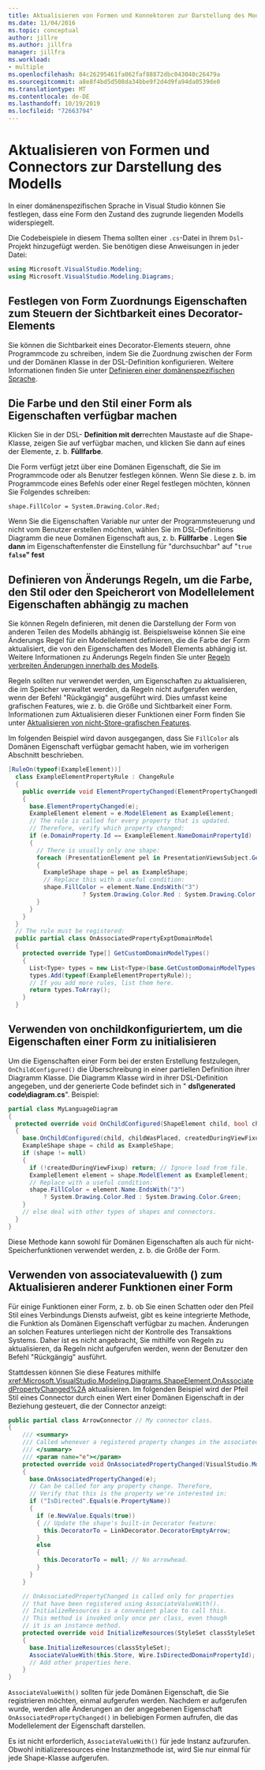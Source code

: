 ```yaml
---
title: Aktualisieren von Formen und Konnektoren zur Darstellung des Modells
ms.date: 11/04/2016
ms.topic: conceptual
author: jillre
ms.author: jillfra
manager: jillfra
ms.workload:
- multiple
ms.openlocfilehash: 84c26295461fa062faf88872dbc043048c26479a
ms.sourcegitcommit: a8e8f4bd5d508da34bbe9f2d4d9fa94da0539de0
ms.translationtype: MT
ms.contentlocale: de-DE
ms.lasthandoff: 10/19/2019
ms.locfileid: "72663794"
---
```

# <a name="update-shapes-and-connectors-to-reflect-the-model"></a>Aktualisieren von Formen und Connectors zur Darstellung des Modells

In einer domänenspezifischen Sprache in Visual Studio können Sie festlegen, dass eine Form den Zustand des zugrunde liegenden Modells widerspiegelt.

Die Codebeispiele in diesem Thema sollten einer `.cs`-Datei in Ihrem `Dsl`-Projekt hinzugefügt werden. Sie benötigen diese Anweisungen in jeder Datei:

```csharp
using Microsoft.VisualStudio.Modeling;
using Microsoft.VisualStudio.Modeling.Diagrams;
```

## <a name="set-shape-map-properties-to-control-the-visibility-of-a-decorator"></a>Festlegen von Form Zuordnungs Eigenschaften zum Steuern der Sichtbarkeit eines Decorator-Elements

Sie können die Sichtbarkeit eines Decorator-Elements steuern, ohne Programmcode zu schreiben, indem Sie die Zuordnung zwischen der Form und der Domänen Klasse in der DSL-Definition konfigurieren. Weitere Informationen finden Sie unter [Definieren einer domänenspezifischen Sprache](../modeling/how-to-define-a-domain-specific-language.md).

## <a name="expose-the-color-and-style-of-a-shape-as-properties"></a>Die Farbe und den Stil einer Form als Eigenschaften verfügbar machen

Klicken Sie in der DSL- **Definition mit der**rechten Maustaste auf die Shape-Klasse, zeigen Sie auf verfügbar machen, und klicken Sie dann auf eines der Elemente, z. b. **Füllfarbe**.

Die Form verfügt jetzt über eine Domänen Eigenschaft, die Sie im Programmcode oder als Benutzer festlegen können. Wenn Sie diese z. b. im Programmcode eines Befehls oder einer Regel festlegen möchten, können Sie Folgendes schreiben:

`shape.FillColor = System.Drawing.Color.Red;`

Wenn Sie die Eigenschaften Variable nur unter der Programmsteuerung und nicht vom Benutzer erstellen möchten, wählen Sie im DSL-Definitions Diagramm die neue Domänen Eigenschaft aus, z. b. **Füllfarbe** . Legen **Sie dann** im Eigenschaftenfenster die Einstellung für "durchsuchbar" auf "`true` **`false`" fest**

## <a name="define-change-rules-to-make-color-style-or-location-depend-on-model-element-properties"></a>Definieren von Änderungs Regeln, um die Farbe, den Stil oder den Speicherort von Modellelement Eigenschaften abhängig zu machen
 Sie können Regeln definieren, mit denen die Darstellung der Form von anderen Teilen des Modells abhängig ist. Beispielsweise können Sie eine Änderungs Regel für ein Modellelement definieren, die die Farbe der Form aktualisiert, die von den Eigenschaften des Modell Elements abhängig ist. Weitere Informationen zu Änderungs Regeln finden Sie unter [Regeln verbreiten Änderungen innerhalb des Modells](../modeling/rules-propagate-changes-within-the-model.md).

 Regeln sollten nur verwendet werden, um Eigenschaften zu aktualisieren, die im Speicher verwaltet werden, da Regeln nicht aufgerufen werden, wenn der Befehl "Rückgängig" ausgeführt wird. Dies umfasst keine grafischen Features, wie z. b. die Größe und Sichtbarkeit einer Form. Informationen zum Aktualisieren dieser Funktionen einer Form finden Sie unter [Aktualisieren von nicht-Store-grafischen Features](#OnAssociatedProperty).

 Im folgenden Beispiel wird davon ausgegangen, dass Sie `FillColor` als Domänen Eigenschaft verfügbar gemacht haben, wie im vorherigen Abschnitt beschrieben.

```csharp
[RuleOn(typeof(ExampleElement))]
  class ExampleElementPropertyRule : ChangeRule
  {
    public override void ElementPropertyChanged(ElementPropertyChangedEventArgs e)
    {
      base.ElementPropertyChanged(e);
      ExampleElement element = e.ModelElement as ExampleElement;
      // The rule is called for every property that is updated.
      // Therefore, verify which property changed:
      if (e.DomainProperty.Id == ExampleElement.NameDomainPropertyId)
      {
        // There is usually only one shape:
        foreach (PresentationElement pel in PresentationViewsSubject.GetPresentation(element))
        {
          ExampleShape shape = pel as ExampleShape;
          // Replace this with a useful condition:
          shape.FillColor = element.Name.EndsWith("3")
                     ? System.Drawing.Color.Red : System.Drawing.Color.Green;
        }
      }
    }
  }
  // The rule must be registered:
  public partial class OnAssociatedPropertyExptDomainModel
  {
    protected override Type[] GetCustomDomainModelTypes()
    {
      List<Type> types = new List<Type>(base.GetCustomDomainModelTypes());
      types.Add(typeof(ExampleElementPropertyRule));
      // If you add more rules, list them here.
      return types.ToArray();
    }
  }
```

## <a name="use-onchildconfigured-to-initialize-a-shapes-properties"></a>Verwenden von onchildkonfiguriertem, um die Eigenschaften einer Form zu initialisieren

Um die Eigenschaften einer Form bei der ersten Erstellung festzulegen, `OnChildConfigured()` die Überschreibung in einer partiellen Definition ihrer Diagramm Klasse. Die Diagramm Klasse wird in ihrer DSL-Definition angegeben, und der generierte Code befindet sich in " **dsl\generated code\diagram.cs**". Beispiel:

```csharp
partial class MyLanguageDiagram
{
  protected override void OnChildConfigured(ShapeElement child, bool childWasPlaced, bool createdDuringViewFixup)
  {
    base.OnChildConfigured(child, childWasPlaced, createdDuringViewFixup);
    ExampleShape shape = child as ExampleShape;
    if (shape != null)
    {
      if (!createdDuringViewFixup) return; // Ignore load from file.
      ExampleElement element = shape.ModelElement as ExampleElement;
      // Replace with a useful condition:
      shape.FillColor = element.Name.EndsWith("3")
          ? System.Drawing.Color.Red : System.Drawing.Color.Green;
    }
    // else deal with other types of shapes and connectors.
  }
}
```

Diese Methode kann sowohl für Domänen Eigenschaften als auch für nicht-Speicherfunktionen verwendet werden, z. b. die Größe der Form.

## <a name="OnAssociatedProperty"></a>Verwenden von associatevaluewith () zum Aktualisieren anderer Funktionen einer Form

Für einige Funktionen einer Form, z. b. ob Sie einen Schatten oder den Pfeil Stil eines Verbindungs Diensts aufweist, gibt es keine integrierte Methode, die Funktion als Domänen Eigenschaft verfügbar zu machen.  Änderungen an solchen Features unterliegen nicht der Kontrolle des Transaktions Systems. Daher ist es nicht angebracht, Sie mithilfe von Regeln zu aktualisieren, da Regeln nicht aufgerufen werden, wenn der Benutzer den Befehl "Rückgängig" ausführt.

Stattdessen können Sie diese Features mithilfe <xref:Microsoft.VisualStudio.Modeling.Diagrams.ShapeElement.OnAssociatedPropertyChanged%2A> aktualisieren. Im folgenden Beispiel wird der Pfeil Stil eines Connector durch einen Wert einer Domänen Eigenschaft in der Beziehung gesteuert, die der Connector anzeigt:

```csharp
public partial class ArrowConnector // My connector class.
{
    /// <summary>
    /// Called whenever a registered property changes in the associated model element.
    /// </summary>
    /// <param name="e"></param>
    protected override void OnAssociatedPropertyChanged(VisualStudio.Modeling.Diagrams.PropertyChangedEventArgs e)
    {
      base.OnAssociatedPropertyChanged(e);
      // Can be called for any property change. Therefore,
      // Verify that this is the property we're interested in:
      if ("IsDirected".Equals(e.PropertyName))
      {
        if (e.NewValue.Equals(true))
        { // Update the shape's built-in Decorator feature:
          this.DecoratorTo = LinkDecorator.DecoratorEmptyArrow;
        }
        else
        {
          this.DecoratorTo = null; // No arrowhead.
        }
      }
    }

    // OnAssociatedPropertyChanged is called only for properties
    // that have been registered using AssociateValueWith().
    // InitializeResources is a convenient place to call this.
    // This method is invoked only once per class, even though
    // it is an instance method.
    protected override void InitializeResources(StyleSet classStyleSet)
    {
      base.InitializeResources(classStyleSet);
      AssociateValueWith(this.Store, Wire.IsDirectedDomainPropertyId);
      // Add other properties here.
    }
}
```

`AssociateValueWith()` sollten für jede Domänen Eigenschaft, die Sie registrieren möchten, einmal aufgerufen werden. Nachdem er aufgerufen wurde, werden alle Änderungen an der angegebenen Eigenschaft `OnAssociatedPropertyChanged()` in beliebigen Formen aufrufen, die das Modellelement der Eigenschaft darstellen.

Es ist nicht erforderlich, `AssociateValueWith()` für jede Instanz aufzurufen. Obwohl initializeresources eine Instanzmethode ist, wird Sie nur einmal für jede Shape-Klasse aufgerufen.

